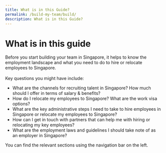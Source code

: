 ```yaml
---
title: What is in this Guide?
permalink: /build-my-team/build/
description: What is in this Guide?
---
```

# What is in this guide

Before you start building your team in Singapore, it helps to know the employment landscape and what you need to do to hire or relocate employees to Singapore. <br>
<br>
Key questions you might have include:
* What are the channels for recruiting talent in Singapore? How much should I offer in terms of salary &amp; benefits?
* How do I relocate my employees to Singapore? What are the work visa options?
* What are the key administrative steps I need to take to hire employees in Singapore or relocate my employees to Singapore?
* How can I get in touch with partners that can help me with hiring or relocating my key employees?
* What are the employment laws and guidelines I should take note of as an employer in Singapore?

You can find the relevant sections using the navigation bar on the left.